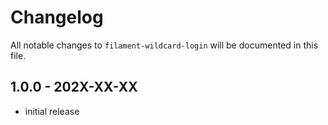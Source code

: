 # Changelog

All notable changes to `filament-wildcard-login` will be documented in this file.

## 1.0.0 - 202X-XX-XX

- initial release
